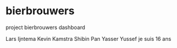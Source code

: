 # bierbrouwers
project bierbrouwers dashboard

Lars Ijntema
Kevin Kamstra
Shibin Pan
Yasser Yussef
je suis 16 ans
